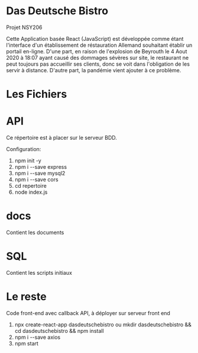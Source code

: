 # Das Deutsche Bistro
Projet NSY206


Cette Application basée React (JavaScript) est développée comme étant l'interface d'un établissement de réstauration Allemand souhaitant établir un portail en-ligne.
D'une part, en raison de l'explosion de Beyrouth le 4 Aout 2020 à 18:07 ayant causé des dommages sévères sur site, le restaurant ne peut toujours pas accueillir ses clients,
donc se voit dans l'obligation de les servir à distance.
D'autre part, la pandémie vient ajouter à ce problème.


# Les Fichiers

# API

Ce répertoire est à placer sur le serveur BDD.

Configuration:
1) npm init -y
2) npm i --save express
3) npm i --save mysql2
4) npm i --save cors
5) cd repertoire
6) node index.js

# docs

Contient les documents

# SQL

Contient les scripts initiaux

# Le reste

Code front-end avec callback API, à déployer sur serveur front end
1) npx create-react-app dasdeutschebistro ou mkdir dasdeutschebistro && cd dasdeutschebistro && npm install
2) npm i --save axios
3) npm start
